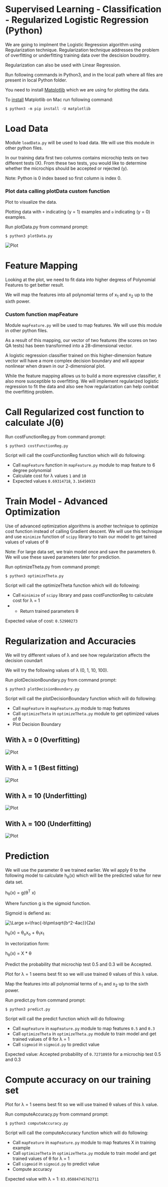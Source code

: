 Supervised Learning - Classification - Regularized Logistic Regression (Python)
================================================================================

We are going to implment the Logistic Regression algorithm using Regularization technique. Regularization technique addresses the problem of overfitting or underfitting training data over the descision boudntry. 

Regularization can also be used with Linear Regression.


Run following commands in Python3, and in the local path where all files are present in local Python folder. 

You need to install [Matplotlib](https://matplotlib.org/index.html) which we are using for plotting the data. 

To [install](https://matplotlib.org/users/installing.html) Matplotlib on Mac run following command: 


`$ python3 -m pip install -U matplotlib`


# Load Data

Module `loadData.py` will be used to load data. We will use this module in other python files. 


In our training data first two columns contains microchip tests on two different tests (X). From these two tests, you would like to determine whether the microchips should be accepted or rejected (y).


Note: Python is 0 index based so first column is index 0. 


### Plot data calling plotData custom function

Plot to visualize the data. 

Plotting data with `+` indicating (y = 1) examples and `o` indicating (y = 0) examples.


Run plotData.py from command prompt:

`$ python3 plotData.py`


![Plot](figures/figure1.png)


# Feature Mapping

Looking at the plot, we need to fit data into higher degress of Polynomial Features to get better result. 

We will map the features into all polynomial terms of x<sub>1</sub> and x<sub>2</sub> up to the sixth power.

###  Custom function mapFeature 

Module `mapFeature.py` will be used to map features. We will use this module in other python files. 

As a result of this mapping, our vector of two features (the scores on two QA tests) has been transformed into a 28-dimensional vector. 

A logistic regression classifier trained on this higher-dimension feature vector will have a more complex decision boundary and will appear nonlinear when drawn in our 2-dimensional plot.

While the feature mapping allows us to build a more expressive classifier, it also more susceptible to overfitting. We will implement regularized logistic regression to fit the data and also see how regularization can help combat the overfitting problem.


# Call Regularized cost function to calculate J(&theta;)

Run costFunctionReg.py from command prompt:

`$ python3 costFunctionReg.py`

Script will call the costFunctionReg function which will do following:
* Call `mapFeature` function in `mapFeature.py` module to map feature to 6 degree polynomial
* Calculate cost for &lambda; values `1` and `10`
* Expected values `0.69314718`, `3.16450933`

# Train Model - Advanced Optimization

Use of advanced optimization algorithms is another technique to optimize cost function instead of calling Gradient descent. We will use this technique and use `minimize` function of `scipy` library to train our model to get tained values of values of &theta;

Note: For large data set, we train model once and save the parameters &theta;. We will use these saved parameters later for prediction. 

Run optimizeTheta.py from command prompt:

`$ python3 optimizeTheta.py`

Script will call the optimizeTheta function which will do following:
* Call `minimize` of `scipy` library and pass costFunctionReg to calculate cost for &lambda; = 1 
* * Return trained parameters &theta;

Expected value of cost: `0.52900273`


# Regularization and Accuracies 

We will try different values of &lambda; and see how regularization affects the decision coundart

We will try the following values of &lambda; (0, 1, 10, 100).

Run plotDecisionBoundary.py from command prompt:

`$ python3 plotDecisionBoundary.py`

Script will call the plotDecisionBoundary function which will do following:
* Call `mapFeature` in `mapFeature.py` module to map features 
* Call `optimizeTheta` in `optimizeTheta.py` module to get optimized values of &theta;
* Plot Decision Boundary


## With &lambda; = 0 (Overfitting)


![Plot](figures/figure2.png)


## With &lambda; = 1 (Best fitting)


![Plot](figures/figure3.png)


## With &lambda; = 10 (Underfitting)


![Plot](figures/figure4.png)


## With &lambda; = 100 (Underfitting)


![Plot](figures/figure5.png)

# Prediction

We will use the parameter &theta; we trained earlier. We wil apply &theta; to the following model to calculate h<sub>&theta;</sub>(x) which will be the predicted value for new data set.


h<sub>&theta;</sub>(x) = g(&theta;<sup>T</sup> x)

Where function g is the sigmoid function. 

Sigmoid is defiend as: 

<img src="https://latex.codecogs.com/svg.latex?\Large&space;g(z)=\frac{1}{1+e^{-z}}" title="\Large x=\frac{-b\pm\sqrt{b^2-4ac}}{2a}" />

h<sub>&theta;</sub>(x) = &theta;<sub>o</sub>x<sub>o</sub>  + &theta;<sub>1</sub>x<sub>1</sub>

In vectorization form: 

h<sub>&theta;</sub>(x) = X * &theta;


Predict the probability that microchip test 0.5 and 0.3 will be Accepted.

Plot for &lambda; = 1 seems best fit so we will use trained &theta; values of this &lambda; value. 

Map the features into all polynomial terms of x<sub>1</sub> and x<sub>2</sub> up to the sixth power.


Run predict.py from command prompt:

`$ python3 predict.py`

Script will call the predict function which will do following:
* Call `mapFeature` in `mapFeature.py` module to map features `0.5` and `0.3`
* Call `optimizeTheta` in `optimizeTheta.py` module to train model and get trained values of  &theta; for &lambda; = 1
* Call `sigmoid` in `sigmoid.py` to predict value


Expected value: Accepted probability of `0.72710959` for a microchip test 0.5 and 0.3 


# Compute accuracy on our training set

Plot for &lambda; = 1 seems best fit so we will use trained &theta; values of this &lambda; value. 

Run computeAccuracy.py from command prompt:

`$ python3 computeAccuracy.py`

Script will call the computeAccuracy function which will do following:
* Call `mapFeature` in `mapFeature.py` module to map features X in training example 
* Call `optimizeTheta` in `optimizeTheta.py` module to train model and get trained values of  &theta; for &lambda; = 1
* Call `sigmoid` in `sigmoid.py` to predict value
* Compute accuracy

Expected value with &lambda; = 1: `83.05084745762711`
